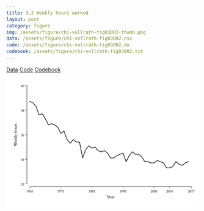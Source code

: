 ```yaml
---
title: 3.2 Weekly hours worked
layout: post
category: figure
img: /assets/figure/chi-vollrath-fig03002-thumb.png
data: /assets/figure/chi-vollrath-fig03002.csv
code: /assets/figure/chi-vollrath-fig03002.do
codebook: /assets/figure/chi-vollrath-fig03002.txt
---
```


[Data](/assets/figure/chi-vollrath-fig03002.csv) [Code](/assets/figure/chi-vollrath-fig03002.do) [Codebook](/assets/figure/chi-vollrath-fig03002.txt)

![3.2 Weekly hours worked](/assets/figure/chi-vollrath-fig03002.png)

